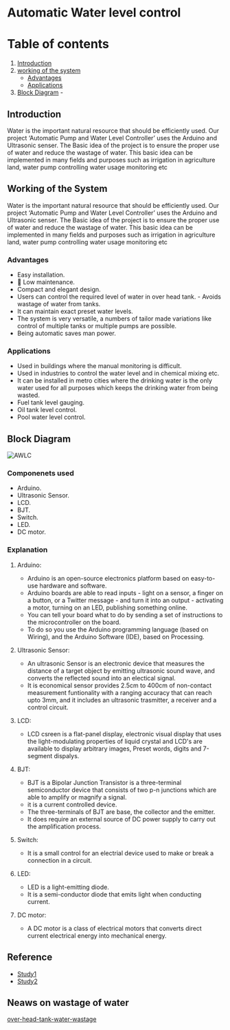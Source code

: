 # Automatic Water level control

# Table of contents
1. [Introduction](#introduction)
2. [working of the system](#working-of-the-system)
    - [Advantages](#advantages)
    - [Applications](#applications)
3. [Block Diagram](#block-diagram)
        - 


## Introduction
Water is the important natural resource that should be efficiently used. Our project ‘Automatic Pump and Water Level Controller’ uses the Arduino and Ultrasonic senser. The Basic idea of the project is to ensure the proper use of water and reduce the wastage of water. This basic idea can be implemented in many fields and purposes such as irrigation in agriculture land, water pump controlling water usage monitoring etc

## Working of the System

Water is the important natural resource that should be efficiently used. Our project ‘Automatic Pump and Water Level Controller’ uses the Arduino and Ultrasonic senser. The Basic idea of the project is to ensure the proper use of water and reduce the wastage of water. This basic idea can be implemented in many fields and purposes such as irrigation in agriculture land, water pump controlling water usage monitoring etc
### Advantages
- Easy installation.
-  Low maintenance.
- Compact and elegant design.
- Users can control the required level of water in over head tank. - Avoids wastage of water from tanks.
- It can maintain exact preset water levels.
- The  system  is  very  versatile,  a  numbers  of  tailor  made  variations  like  control  of multiple tanks or multiple pumps are possible.
- Being automatic saves man power.

### Applications
- Used in buildings where the manual monitoring is difficult.
- Used in industries to control the water level and in chemical mixing etc.
- It can be installed in metro cities where the drinking water is the only water used for all purposes which keeps the drinking water from being wasted. 
- Fuel tank level gauging.
- Oil tank level control.
- Pool water level control.



## Block Diagram

![AWLC](https://user-images.githubusercontent.com/98537406/155786239-ec8f6f8b-7dba-4f5a-bf2f-6b69b01bb3a9.png)

### Componenets used
- Arduino.
- Ultrasonic Sensor.
- LCD.
- BJT.
- Switch.
- LED.
- DC motor.


### Explanation
1. Arduino: 
    - Arduino is an open-source electronics platform based on easy-to-use hardware and software.
    - Arduino boards are able to read inputs - light on a sensor, a finger on a button, or a Twitter message - and turn it into an output - activating a motor, turning on an LED, publishing something online.
    - You can tell your board what to do by sending a set of instructions to the microcontroller on the board.
    - To do so you use the Arduino programming language (based on Wiring), and the Arduino Software (IDE), based on Processing.

2. Ultrasonic Sensor:
    - An ultrasonic Sensor is an electronic device that measures the distance of a target object by emitting ultrasonic sound wave, and converts the reflected sound into an electical signal.
    - It is economical sensor provides 2.5cm to 400cm of non-contact measurement funtionality with a ranging accuracy that can reach upto 3mm, and it includes an ultrasonic trasmitter, a receiver and a control circuit.

3. LCD:
    - LCD csreen is a flat-panel display, electronic visual display that uses the light-modulating properties of liquid crystal and LCD's are available to display arbitrary images, Preset words, digits and 7-segment dispalys.

4. BJT:
    - BJT is a Bipolar Junction Transistor is a three-terminal semiconductor device that consists of two p-n junctions which are able to amplify or magnify a signal.
    - it is a current controlled device.
    - The three-terminals of BJT are base, the collector and the emitter.
    - It does require an external source of DC power supply to carry out the amplification process.

5. Switch: 
    - It is a small
    control for an electrial device used to make or break a connection in a circuit.

6. LED: 
    - LED is a light-emitting diode.
    - It is a semi-conductor diode that emits light when conducting current.

7. DC motor:
    - A DC motor is a class of electrical motors that converts direct current electrical energy into mechanical energy.


## Reference
- [Study1](https://www.thehindu.com/news/cities/Delhi/40-per-cent-of-water-supply-gets-wasted-Study/article16836247.ece )
- [Study2](https://www.ijraset.com/fileserve.php?FID=14330)

## Neaws on wastage of water
[over-head-tank-water-wastage](https://www.deccanherald.com/city/bwssb-targets-overhead-tank-water-wastage-in-new-move-773145.html)
